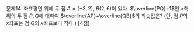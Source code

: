 문제14. 좌표평면 위에 두 점 $A=(-3, 2)$, $B(2, 6)$이 있다. $\overline{PQ}=1$인 $x$축 위의 두 점 $P, Q$에 대하여 $\overline{AP}+\overline{QB}$의 최솟값은? (단, 점 $P$의 $x$좌표는 점 $Q$의 $x$좌표보다 작다.) [4점]